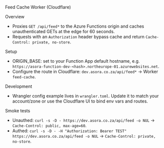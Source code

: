 Feed Cache Worker (Cloudflare)

Overview
- Proxies `GET /api/feed*` to the Azure Functions origin and caches unauthenticated GETs at the edge for 60 seconds.
- Requests with an `Authorization` header bypass cache and return `Cache-Control: private, no-store`.

Setup
- ORIGIN_BASE: set to your Function App default hostname, e.g. `https://asora-function-dev-<hash>.northeurope-01.azurewebsites.net`.
- Configure the route in Cloudflare: `dev.asora.co.za/api/feed*` → Worker `feed-cache`.

Development
- Wrangler config example lives in `wrangler.toml`. Update it to match your account/zone or use the Cloudflare UI to bind env vars and routes.

Smoke tests
- Unauthed: `curl -s -D - https://dev.asora.co.za/api/feed -o NUL` → `Cache-Control: public, max-age=60`.
- Authed: `curl -s -D - -H "Authorization: Bearer TEST" https://dev.asora.co.za/api/feed -o NUL` → `Cache-Control: private, no-store`.

